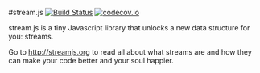 #stream.js [![Build Status](https://travis-ci.org/dionyziz/stream.js.svg?branch=master)](https://travis-ci.org/dionyziz/stream.js) [![codecov.io](https://codecov.io/github/dionyziz/stream.js/coverage.svg?branch=master)](https://codecov.io/github/dionyziz/stream.js?branch=master)

stream.js is a tiny Javascript library that unlocks a new data structure for you: streams.

Go to http://streamjs.org to read all about what streams are and how they can make your
code better and your soul happier.
